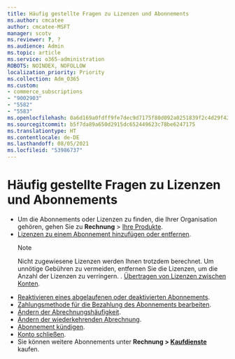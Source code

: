 ```yaml
---
title: Häufig gestellte Fragen zu Lizenzen und Abonnements
ms.author: cmcatee
author: cmcatee-MSFT
manager: scotv
ms.reviewer: ?, ?
ms.audience: Admin
ms.topic: article
ms.service: o365-administration
ROBOTS: NOINDEX, NOFOLLOW
localization_priority: Priority
ms.collection: Adm_O365
ms.custom:
- commerce_subscriptions
- "9002903"
- "5582"
- "5583"
ms.openlocfilehash: 0a6d169a0fdff9fe7dec9d7175f80d092a0251839f2c4d29f42f1b884c6a6f44
ms.sourcegitcommit: b5f7da89a650d2915dc652449623c78be6247175
ms.translationtype: HT
ms.contentlocale: de-DE
ms.lasthandoff: 08/05/2021
ms.locfileid: "53986737"
---
```

# <a name="license-or-subscription-faq"></a>Häufig gestellte Fragen zu Lizenzen und Abonnements

- Um die Abonnements oder Lizenzen zu finden, die Ihrer Organisation gehören, gehen Sie zu **Rechnung** > [Ihre Produkte](https://go.microsoft.com/fwlink/p/?linkid=842054).
- [Lizenzen zu einem Abonnement hinzufügen oder entfernen](https://docs.microsoft.com/alchemyinsights/how-to-add-or-reduce-licenses).
    > [!NOTE]
    > Nicht zugewiesene Lizenzen werden Ihnen trotzdem berechnet. Um unnötige Gebühren zu vermeiden, entfernen Sie die Lizenzen, um die Anzahl der Lizenzen zu verringern.
. [Übertragen von Lizenzen zwischen Konten](https://docs.microsoft.com/alchemyinsights/transfer-licenses-between-tenants).
- [Reaktivieren eines abgelaufenen oder deaktivierten Abonnements](https://go.microsoft.com/fwlink/p/?linkid=2117519).
- [Zahlungsmethode für die Bezahlung des Abonnements bearbeiten](https://go.microsoft.com/fwlink/p/?linkid=2117167).
- [Ändern der Abrechnungshäufigkeit](https://go.microsoft.com/fwlink/p/?linkid=2119112).
- [Ändern der wiederkehrenden Abrechnung](https://go.microsoft.com/fwlink/p/?linkid=2119216).
- [Abonnement kündigen](https://go.microsoft.com/fwlink/p/?linkid=2119113).
- [Konto schließen](https://docs.microsoft.com/alchemyinsights/how-to-close-your-account).
- Sie können weitere Abonnements unter **Rechnung > [Kaufdienste](https://go.microsoft.com/fwlink/p/?linkid=868433)** kaufen.